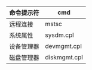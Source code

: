 | 命令提示符 | cmd          |
| ---------- | ------------ |
| 远程连接   | mstsc        |
| 系统属性   | sysdm.cpl    |
| 设备管理器 | devmgmt.cpl  |
| 磁盘管理器 | diskmgmt.cpl |

